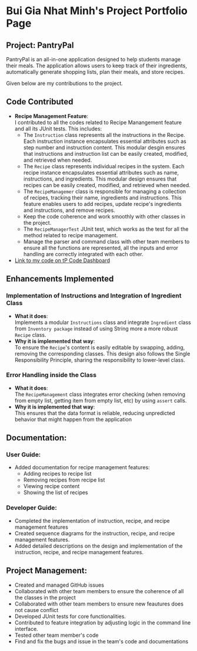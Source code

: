 # Bui Gia Nhat Minh's Project Portfolio Page

## Project: PantryPal

PantryPal is an all-in-one application designed to help students manage their meals. The application allows users to keep track of their ingredients, automatically generate shopping lists, plan their meals, and store recipes. 

Given below are my contributions to the project.

## Code Contributed
- **Recipe Management Feature**:  
  I contributed to all the codes related to Recipe Manangement feature and all its JUnit tests. This includes:
  - The ``Instruction`` class represents all the instructions in the Recipe. Each instruction instance encapsulates essential attributes such as step number and instruction content. This modular desgin ensures that instructions and instruction list can be easily created, modified, and retrieved when needed.
  - The ``Recipe`` class represents individual recipes in the system. Each recipe instance encapsulates essential attributes such as name, instructions, and ingredients. This modular design ensures that recipes can be easily created, modified, and retrieved when needed.
  - The ``RecipeManagemer`` class is responsible for managing a collection of recipes, tracking their name, ingredients and instructions. This feature enables users to add recipes, update recipe's ingredients and instructions, and remove recipes.
  - Keep the code coherence and work smoothly with other classes in the project.
  - The `RecipeManagerTest` JUnit test, which works as the test for all the method related to recipe management.
  - Manage the parser and command class with other team members to ensure all the functions are represented, all the inputs and error handling are correctly integrated with each other. 
- [Link to my code on tP Code Dashboard](<>)

## Enhancements Implemented

### Implementation of Instructions and Integration of Ingredient Class
- **What it does**:  
  Implements a modular `Instructions` class and integrate `Ingredient` class from `Inventory package` instead of using String more a more robust `Recipe` class.
- **Why it is implemented that way**:  
  To ensure the `Recipe`'s content is easily editable by swapping, adding, removing the corresponding classes. This design also follows the Single Responsibility Principle, sharing the responsibility to lower-level class.
  
### Error Handling inside the Class
- **What it does**:  
  The `RecipeManagement` class integrates error checking (when removing from empty list, getting item from empty list, etc) by using `assert` calls. 
- **Why it is implemented that way**:  
  This ensures that the data format is reliable, reducing unpredicted behavior that might happen from the application

## **Documentation**:
### User Guide:
  - Added documentation for recipe management features:
    - Adding recipes to recipe list
    - Removing recipes from recipe list
    - Viewing recipe content
    - Showing the list of recipes

### Developer Guide:
- Completed the implementation of instruction, recipe, and recipe management features
- Created sequence diagrams for the instruction, recipe, and recipe management features.
- Added detailed descriptions on the design and implementation of the instruction, recipe, and recipe management features.

## **Project Management**:
- Created and managed GitHub issues
- Collaborated with other team members to ensure the coherence of all the classes in the project
- Collaborated with other team members to ensure new feautures does not cause conflict
- Developed JUnit tests for core functionalities.
- Contributed to feature integration by adjusting logic in the command line interface.
- Tested other team member's code
- Find and fix the bugs and issue in the team's code and documentations
